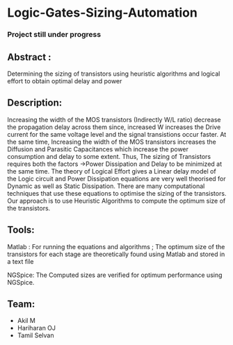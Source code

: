 # Logic-Gates-Sizing-Automation

### **Project still under progress** ###
## Abstract :   
Determining the sizing of transistors using heuristic algorithms and logical effort to obtain optimal delay and power 

## Description:
Increasing the width of the MOS transistors (Indirectly W/L ratio) decrease the propagation delay across them since, increased W increases the Drive current for the same voltage level and the signal transistions occur faster. At the same time, Increasing the width of the MOS transistors increases the Diffusion and Parasitic Capacitances which increase the power consumption and delay to some extent. Thus, The sizing of Transistors requires both the factors ->Power Dissipation and Delay to be minimized at the same time. The theory of Logical Effort gives a Linear delay model of the Logic circuit and Power Dissipation equations are very well theorised for Dynamic as well as Static Dissipation. There are many computational techniques that use these equations to optimise the sizing of the transistors. Our approach is to use Heuristic Algorithms to compute the optimum size of the transistors.

## Tools:
Matlab : For running the equations and algorithms ; The optimum size of the transistors for each stage are theoretically found using Matlab and stored in a text file  

NGSpice: The Computed sizes are verified for optimum performance using NGSpice.

## Team:
* Akil M
* Hariharan OJ
* Tamil Selvan
